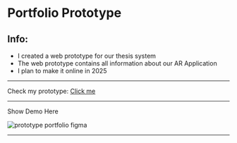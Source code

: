 # Portfolio Prototype
## Info:
- I created a web prototype for our thesis system
- The web prototype contains all information about our AR Application
- I plan to make it online in 2025
---
Check my prototype:
[Click me]([https://www.figma.com/proto/qFwTKu6qH6hXz5vKGnmBhR/UI%2FUX-Portfolio?page-id=0%3A1&node-id=37-778&node-type=canvas&viewport=62%2C314%2C0.19&t=DRfkpG0itMqjCg4p-1&scaling=min-zoom&content-scaling=fixed&starting-point-node-id=37%3A778](https://www.figma.com/proto/TQoDYDzOqvdlTnNPN7CYYU/Math-Wonders-AR?page-id=0%3A1&node-id=1-3&node-type=canvas&viewport=263%2C465%2C0.09&t=3oMpTfqmFN20uPAK-1&scaling=min-zoom&content-scaling=fixed&starting-point-node-id=1%3A3))

---
Show Demo Here

![prototype portfolio figma](https://github.com/user-attachments/assets/2a936d04-5d16-4104-91f9-bf20517cc67d)

---
